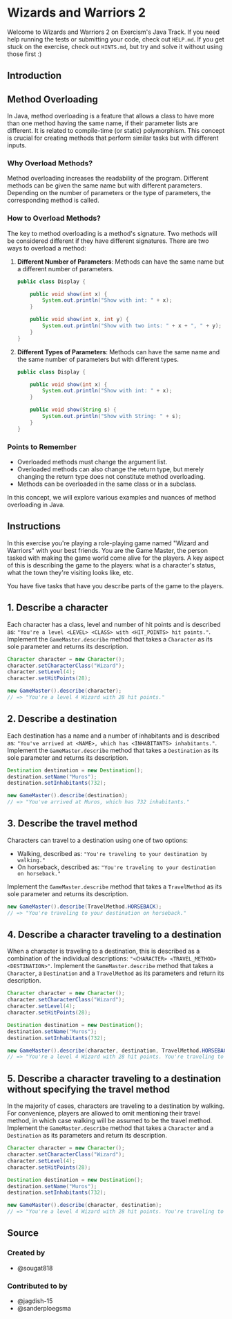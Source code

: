 # Wizards and Warriors 2

Welcome to Wizards and Warriors 2 on Exercism's Java Track.
If you need help running the tests or submitting your code, check out `HELP.md`.
If you get stuck on the exercise, check out `HINTS.md`, but try and solve it without using those first :)

## Introduction

## Method Overloading

In Java, method overloading is a feature that allows a class to have more than one method having the same name, if their
parameter lists are different.
It is related to compile-time (or static) polymorphism.
This concept is crucial for
creating methods that perform similar tasks but with different inputs.

### Why Overload Methods?

Method overloading increases the readability of the program.
Different methods can be given the same name but with
different parameters.
Depending on the number of parameters or the type of parameters, the corresponding method is called.

### How to Overload Methods?

The key to method overloading is a method's signature.
Two methods will be considered different if they have different signatures.
There are two ways to overload a method:

1. **Different Number of Parameters**: Methods can have the same name but a different number of parameters.

   ```java
   public class Display {

       public void show(int x) {
           System.out.println("Show with int: " + x);
       }

       public void show(int x, int y) {
           System.out.println("Show with two ints: " + x + ", " + y);
       }
   }
   ```

2. **Different Types of Parameters**: Methods can have the same name and the same number of parameters but with
   different types.

   ```java
   public class Display {

       public void show(int x) {
           System.out.println("Show with int: " + x);
       }

       public void show(String s) {
           System.out.println("Show with String: " + s);
       }
   }
   ```

### Points to Remember

- Overloaded methods must change the argument list.
- Overloaded methods can also change the return type, but merely changing the return type does not constitute method
  overloading.
- Methods can be overloaded in the same class or in a subclass.

In this concept, we will explore various examples and nuances of method overloading in Java.

## Instructions

In this exercise you're playing a role-playing game named "Wizard and Warriors" with your best friends.
You are the Game Master, the person tasked with making the game world come alive for the players.
A key aspect of this is describing the game to the players: what is a character's status, what the town they're visiting looks like, etc.

You have five tasks that have you describe parts of the game to the players.

## 1. Describe a character

Each character has a class, level and number of hit points and is described as: `"You're a level <LEVEL> <CLASS> with <HIT_POINTS> hit points."`.
Implement the `GameMaster.describe` method that takes a `Character` as its sole parameter and returns its description.

```java
Character character = new Character();
character.setCharacterClass("Wizard");
character.setLevel(4);
character.setHitPoints(28);

new GameMaster().describe(character);
// => "You're a level 4 Wizard with 28 hit points."
```

## 2. Describe a destination

Each destination has a name and a number of inhabitants and is described as: `"You've arrived at <NAME>, which has <INHABITANTS> inhabitants."`.
Implement the `GameMaster.describe` method that takes a `Destination` as its sole parameter and returns its description.

```java
Destination destination = new Destination();
destination.setName("Muros");
destination.setInhabitants(732);

new GameMaster().describe(destination);
// => "You've arrived at Muros, which has 732 inhabitants."
```

## 3. Describe the travel method

Characters can travel to a destination using one of two options:

- Walking, described as: `"You're traveling to your destination by walking."`
- On horseback, described as: `"You're traveling to your destination on horseback."`

Implement the `GameMaster.describe` method that takes a `TravelMethod` as its sole parameter and returns its description.

```java
new GameMaster().describe(TravelMethod.HORSEBACK);
// => "You're traveling to your destination on horseback."
```

## 4. Describe a character traveling to a destination

When a character is traveling to a destination, this is described as a combination of the individual descriptions: `"<CHARACTER> <TRAVEL_METHOD> <DESTINATION>"`.
Implement the `GameMaster.describe` method that takes a `Character`, a `Destination` and a `TravelMethod` as its parameters and return its description.

```java
Character character = new Character();
character.setCharacterClass("Wizard");
character.setLevel(4);
character.setHitPoints(28);

Destination destination = new Destination();
destination.setName("Muros");
destination.setInhabitants(732);

new GameMaster().describe(character, destination, TravelMethod.HORSEBACK);
// => "You're a level 4 Wizard with 28 hit points. You're traveling to your destination on horseback. You've arrived at Muros, which has 732 inhabitants."
```

## 5. Describe a character traveling to a destination without specifying the travel method

In the majority of cases, characters are traveling to a destination by walking.
For convenience, players are allowed to omit mentioning their travel method, in which case walking will be assumed to be the travel method.
Implement the `GameMaster.describe` method that takes a `Character` and a `Destination` as its parameters and return its description.

```java
Character character = new Character();
character.setCharacterClass("Wizard");
character.setLevel(4);
character.setHitPoints(28);

Destination destination = new Destination();
destination.setName("Muros");
destination.setInhabitants(732);

new GameMaster().describe(character, destination);
// => "You're a level 4 Wizard with 28 hit points. You're traveling to your destination by walking. You've arrived at Muros, which has 732 inhabitants."
```

## Source

### Created by

- @sougat818

### Contributed to by

- @jagdish-15
- @sanderploegsma
